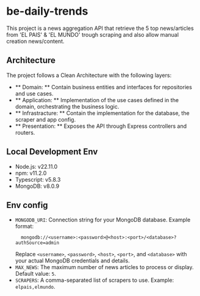 # be-daily-trends

This project is a news aggregation API that retrieve the 5 top news/articles 
from 'EL PAIS' & 'EL MUNDO' trough scraping and also allow manual creation news/content. 

## Architecture 

The project follows a Clean Architecture with the following layers: 

- ** Domain: ** Contain business entities and interfaces for repositories and use cases. 
- ** Application: ** Implementation of the use cases defined in the domain, orchestrating the business logic. 
- ** Infrastracture: ** Contain the implementation for the database, the scraper and app config.
- ** Presentation: ** Exposes the API through Express controllers and routers.

## Local Development Env

- Node.js: v22.11.0
- npm: v11.2.0
- Typescript: v5.8.3
- MongoDB: v8.0.9

## Env config 

- `MONGODB_URI`: Connection string for your MongoDB database. Example format:
  ```
    mongodb://<username>:<password>@<host>:<port>/<database>?authSource=admin
  ```
  Replace `<username>`, `<password>`, `<host>`, `<port>`, and `<database>` with your actual MongoDB credentials and details.
- `MAX_NEWS`: The maximum number of news articles to process or display. Default value: `5`.
- `SCRAPERS`: A comma-separated list of scrapers to use. Example: `elpais,elmundo`.

